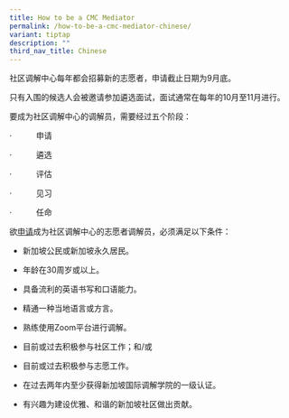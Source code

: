 ```yaml
---
title: How to be a CMC Mediator
permalink: /how-to-be-a-cmc-mediator-chinese/
variant: tiptap
description: ""
third_nav_title: Chinese
---
```

<p>社区调解中心每年都会招募新的志愿者，申请截止日期为9月底。</p>
<p>只有入围的候选人会被邀请参加遴选面试，面试通常在每年的10月至11月进行。</p>
<p></p>
<p>要成为社区调解中心的调解员，需要经过五个阶段：</p>
<p>·&nbsp;&nbsp;&nbsp;&nbsp;&nbsp;&nbsp;&nbsp;&nbsp;&nbsp;&nbsp; 申请</p>
<p>·&nbsp;&nbsp;&nbsp;&nbsp;&nbsp;&nbsp;&nbsp;&nbsp;&nbsp;&nbsp; 遴选</p>
<p>·&nbsp;&nbsp;&nbsp;&nbsp;&nbsp;&nbsp;&nbsp;&nbsp;&nbsp;&nbsp; 评估</p>
<p>·&nbsp;&nbsp;&nbsp;&nbsp;&nbsp;&nbsp;&nbsp;&nbsp;&nbsp;&nbsp; 见习</p>
<p>·&nbsp;&nbsp;&nbsp;&nbsp;&nbsp;&nbsp;&nbsp;&nbsp;&nbsp;&nbsp; 任命</p>
<p>欲<a href="https://go.gov.sg/cmcvolunteermediatorapplicationform" rel="noopener noreferrer nofollow" target="_blank"><u>申请</u></a>成为社区调解中心的志愿者调解员，必须满足以下条件：</p>
<ul data-tight="true" class="tight">
<li>
<p>新加坡公民或新加坡永久居民。</p>
</li>
<li>
<p>年龄在30周岁或以上。</p>
</li>
<li>
<p>具备流利的英语书写和口语能力。</p>
</li>
<li>
<p>精通一种当地语言或方言。</p>
</li>
<li>
<p>熟练使用Zoom平台进行调解。</p>
</li>
<li>
<p>目前或过去积极参与社区工作；和/或</p>
</li>
<li>
<p>目前或过去积极参与志愿工作。</p>
</li>
<li>
<p>在过去两年内至少获得新加坡国际调解学院的一级认证。</p>
</li>
<li>
<p>有兴趣为建设优雅、和谐的新加坡社区做出贡献。</p>
</li>
</ul>
<p></p>
<p></p>